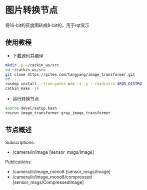 # 图片转换节点

将16-bit的灰度图转成8-bit的，用于rqt显示

## 使用教程

- 下载源码并编译
``` bash
mkdir -p ~/catkin_ws/src
cd ~/catkin_ws/src
git clone https://gitee.com/tangyang/image_transformer.git
cd ..
rosdep install --from-paths src -i -y --rosdistro $ROS_DISTRO
catkin_make -j4
```

- 运行转换节点
```bash
source devel/setup.bash
rosrun image_transformer gray_image_transformer
```
## 节点概述

Subscriptions: 
  * /camera/ir/image [sensor_msgs/Image]

Publications: 
  * /camera/ir/image_mono8 [sensor_msgs/Image]
  * /camera/ir/image_mono8/compressed [sensor_msgs/CompressedImage]